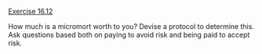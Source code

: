 [Exercise 16.12](16-12/)

How much is a micromort worth to you? Devise a protocol to determine
this. Ask questions based both on paying to avoid risk and being paid to
accept risk.
